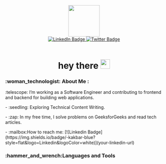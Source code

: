<div id="header" align="center">
  <img src="https://media.giphy.com/media/l378c04F2fjeZ7vH2/giphy.gif" width="100"/>
  <div id="badges">
    <a href="linkedin.com/in/marvin-mambo-539064236">
      <img src="https://img.shields.io/badge/LinkedIn-blue?style=for-the-badge&logo=linkedin&logoColor=white" alt="LinkedIn Badge"/>
    </a>
    <a href="https://twitter.com/simbah__">
      <img src="https://img.shields.io/badge/Twitter-blue?style=for-the-badge&logo=twitter&logoColor=white" alt="Twitter Badge"/>
    </a>
  </div>
</div>
<br>
<div align="center">
  <h1>hey there <img src="https://media.giphy.com/media/hvRJCLFzcasrR4ia7z/giphy.gif" width="30px"/></h1>
</div>
<div align="left">
  <h3>:woman_technologist: About Me :</h3>
  <p>:telescope: I’m working as a Software Engineer and contributing to frontend and backend for building web applications.</p>
  <p>- :seedling: Exploring Technical Content Writing.</p>
  <p>- :zap: In my free time, I solve problems on GeeksforGeeks and read tech articles.</p>
  <p>- :mailbox:How to reach me: [![Linkedin Badge](https://img.shields.io/badge/-kakbar-blue?style=flat&logo=Linkedin&logoColor=white)](your-linkedin-url)</p>
  <h3>:hammer_and_wrench:Languages and Tools
